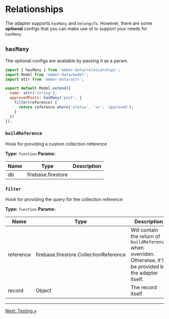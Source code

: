 # Relationships

The adapter supports `hasMany` and `belongsTo`. However, there are some **optional** configs that you can make use of to support your needs for `hasMany`.

## `hasMany`

The optional configs are available by passing it as a param.

```javascript
import { hasMany } from 'ember-data/relationships';
import Model from 'ember-data/model';
import attr from 'ember-data/attr';

export default Model.extend({
  name: attr('string'),
  approvedPosts: hasMany('post', {
    filter(reference) {
      return reference.where('status', '==', 'approved');
    }
  })
});
```

### `buildReference`

Hook for providing a custom collection reference

**Type:** `function`
**Params:**

| Name   | Type               | Description       |
| -------| ------------------ | ----------------- |
| db     | firebase.firestore |                   |

### `filter`

Hook for providing the query for the collection reference

**Type:** `function`
**Params:**

| Name      | Type                                   | Description                                                                                                     |
| --------- | -------------------------------------- | --------------------------------------------------------------------------------------------------------------- |
| reference | firebase.firestore.CollectionReference | Will contain the return of `buildReference` when overriden. Otherwise, it'll be provided by the adapter itself. |
| record    | Object                                 | The record itself                                                                                               |

---

[Next: Testing »](https://github.com/rmmmp/ember-cloud-firestore-adapter/blob/master/guides/07-testing.md)
